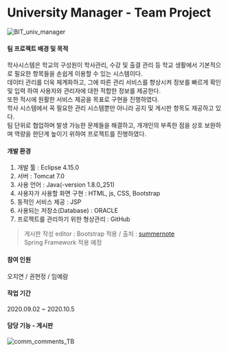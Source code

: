 # University Manager - Team Project
![BIT_univ_manager](https://user-images.githubusercontent.com/65805046/96677159-fa058a80-13a9-11eb-9db2-8fbb5c165378.PNG)


#### 팀 프로젝트 배경 및 목적
학사시스템은 학교의 구성원이 학사관리, 수강 및 출결 관리 등 학교 생활에서 기본적으로 필요한 항목들을 손쉽게 이용할 수 있는 시스템이다.   
데이터 관리를 더욱 체계화하고, 그에 따른 관리 서비스를 향상시켜 정보를 빠르게 확인 및 입력 하여 사용자와 관리자에 대한 적합한 정보를 제공한다.   
또한 적시에 원활한 서비스 제공을 목표로 구현을 진행하였다.   
학사 시스템에서 꼭 필요한 관리 시스템뿐만 아니라 공지 및 게시판 항목도 제공하고 있다.   
팀 단위로 협업하며 발생 가능한 문제들을 해결하고, 개개인의 부족한 점을 상호 보완하며 역량을 한단계 높이기 위하여 프로젝트를 진행하였다.   

#### 개발 환경
1. 개발 툴 : Eclipse 4.15.0
2. 서버 : Tomcat 7.0
3. 사용 언어 : Java(-version 1.8.0_251)
4. 사용자가 사용할 화면 구현 : HTML, js, CSS, Bootstrap
5. 동적인 서비스 제공 : JSP
6. 사용되는 저장소(Database) : ORACLE
7. 프로젝트를 관리하기 위한 형상관리 : GitHub
> 게시판 작성 editor : Bootstrap 적용 / 출처 : [summernote](https://summernote.org/)   
> Spring Framework 적용 예정

#### 참여 인원
오지연 / 권현정 / 임예람

#### 작업 기간
2020.09.02 ~ 2020.10.5

#### 담당 기능 - 게시판
![comm_comments_TB](https://user-images.githubusercontent.com/65805046/96675749-929a0b80-13a6-11eb-83c4-b87e972926b7.PNG)

